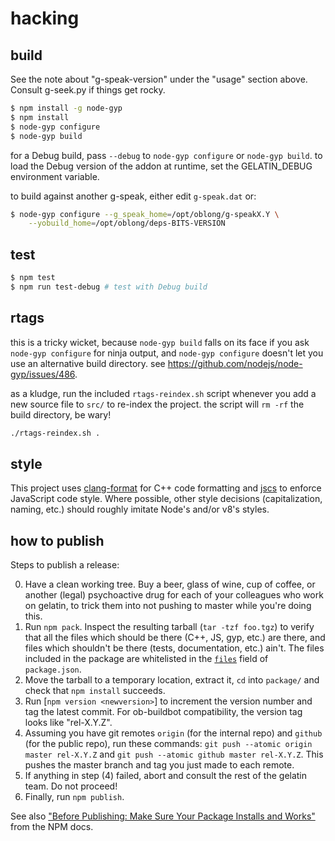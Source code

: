 # hacking

## build

See the note about "g-speak-version" under the "usage" section above.  Consult
g-seek.py if things get rocky.

``` bash
$ npm install -g node-gyp
$ npm install
$ node-gyp configure
$ node-gyp build
```

for a Debug build, pass `--debug` to `node-gyp configure` or `node-gyp build`.
to load the Debug version of the addon at runtime, set the GELATIN_DEBUG
environment variable.

to build against another g-speak, either edit `g-speak.dat` or:

``` bash
$ node-gyp configure --g_speak_home=/opt/oblong/g-speakX.Y \
    --yobuild_home=/opt/oblong/deps-BITS-VERSION
```

## test

``` bash
$ npm test
$ npm run test-debug # test with Debug build
```

## rtags

this is a tricky wicket, because `node-gyp build` falls on its face if you ask
`node-gyp configure` for ninja output, and `node-gyp configure` doesn't let you
use an alternative build directory.  see
<https://github.com/nodejs/node-gyp/issues/486>.

as a kludge, run the included `rtags-reindex.sh` script whenever you add a new
source file to `src/` to re-index the project.  the script will `rm -rf` the build
directory, be wary!

``` bash
./rtags-reindex.sh .
```

## style

This project uses [clang-format][] for C++ code formatting and [jscs][] to
enforce JavaScript code style.  Where possible, other style decisions
(capitalization, naming, etc.) should roughly imitate Node's and/or v8's
styles.

## how to publish

Steps to publish a release:

0. Have a clean working tree.  Buy a beer, glass of wine, cup of coffee, or
   another (legal) psychoactive drug for each of your colleagues who work on
   gelatin, to trick them into not pushing to master while you're doing this.
1. Run `npm pack`.  Inspect the resulting tarball (`tar -tzf foo.tgz`) to
   verify that all the files which should be there (C++, JS, gyp, etc.) are
   there, and files which shouldn't be there (tests, documentation, etc.)
   ain't.  The files included in the package are whitelisted in
   the [`files`][npm-files] field of `package.json`.
2. Move the tarball to a temporary location, extract it, `cd` into `package/` and
   check that `npm install` succeeds.
3. Run [`npm version <newversion>`] to increment the version number and tag the
   latest commit.  For ob-buildbot compatibility, the version tag looks like
   "rel-X.Y.Z".
4. Assuming you have git remotes `origin` (for the internal repo) and `github`
   (for the public repo), run these commands: `git push --atomic origin master
   rel-X.Y.Z` and `git push --atomic github master rel-X.Y.Z`.  This pushes the
   master branch and tag you just made to each remote.
5. If anything in step (4) failed, abort and consult the rest of the gelatin
   team.  Do not proceed!
6. Finally, run `npm publish`.

See also
["Before Publishing: Make Sure Your Package Installs and Works"][before-pub]
from the NPM docs.

[clang-format]: <http://clang.llvm.org/docs/ClangFormat.html>
[jscs]: <http://jscs.info/>
[npm-files]: <https://docs.npmjs.com/files/package.json#files>
[before-pub]: <https://docs.npmjs.com/misc/developers#before-publishing-make-sure-your-package-installs-and-works>
[npm-version]: <https://docs.npmjs.com/cli/version>
